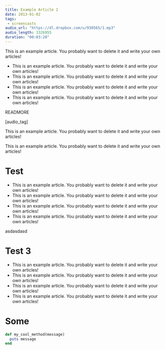 ```yaml
---
title: Example Article 2
date: 2013-01-02
tags:
 - screencasts
audio_url: "https://dl.dropbox.com/u/930565/1.mp3"
audio_length: 3326955
duration: "00:03:28"
---
```


This is an example article. You probably want to delete it and write your own articles!

* This is an example article. You probably want to delete it and write your own articles!
* This is an example article. You probably want to delete it and write your own articles!
* This is an example article. You probably want to delete it and write your own articles!
* This is an example article. You probably want to delete it and write your own articles!

READMORE

[audio_tag]

This is an example article. You probably want to delete it and write your own articles!

This is an example article. You probably want to delete it and write your own articles!

# Test

* This is an example article. You probably want to delete it and write your own articles!
* This is an example article. You probably want to delete it and write your own articles!
* This is an example article. You probably want to delete it and write your own articles!
* This is an example article. You probably want to delete it and write your own articles!

asdasdasd

# Test 3

* This is an example article. You probably want to delete it and write your own articles!
* This is an example article. You probably want to delete it and write your own articles!
* This is an example article. You probably want to delete it and write your own articles!
* This is an example article. You probably want to delete it and write your own articles!


# Some

```ruby
def my_cool_method(message)
  puts message
end
```